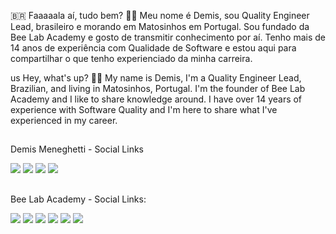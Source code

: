 <!---
demismeneghetti/demismeneghetti is a ✨ special ✨ repository because its `README.md` (this file) appears on your GitHub profile.
You can click the Preview link to take a look at your changes.
--->

🇧🇷
Faaaaala aí, tudo bem? 👊🏻
Meu nome é Demis, sou Quality Engineer Lead, brasileiro e morando em Matosinhos em Portugal.
Sou fundado da Bee Lab Academy e gosto de transmitir conhecimento por aí. Tenho mais de 14 anos de experiência com Qualidade de Software e estou aqui para compartilhar o que tenho experienciado da minha carreira.

us
Hey, what's up? 👊🏻
My name is Demis, I'm a Quality Engineer Lead, Brazilian, and living in Matosinhos, Portugal.
I'm the founder of Bee Lab Academy and I like to share knowledge around. I have over 14 years of experience with Software Quality and I'm here to share what I've experienced in my career.

##

Demis Meneghetti - Social Links
<div> 
  <a href="https://www.youtube.com/demismeneghetti?sub_confirmation=1" target="_blank"><img src="https://img.shields.io/badge/YouTube-FF0000?style=for-the-badge&logo=youtube&logoColor=white" target="_blank"></a>
  <a href="https://instagram.com/demismeneghetti" target="_blank"><img src="https://img.shields.io/badge/-Instagram-%23E4405F?style=for-the-badge&logo=instagram&logoColor=white" target="_blank"></a>
  <a href="https://www.linkedin.com/in/demismeneghetti" target="_blank"><img src="https://img.shields.io/badge/-LinkedIn-%230077B5?style=for-the-badge&logo=linkedin&logoColor=white" target="_blank"></a> 
  <a href = "mailto:demis@beelab.com.br"><img src="https://img.shields.io/badge/-Gmail-%23333?style=for-the-badge&logo=gmail&logoColor=white" target="_blank"></a>
</div>

##

Bee Lab Academy - Social Links:
<div> 
  <a href="https://www.youtube.com/c/beelabacademy?sub_confirmation=1" target="_blank"><img src="https://img.shields.io/badge/YouTube-FF0000?style=for-the-badge&logo=youtube&logoColor=white" target="_blank"></a>
  <a href="https://instagram.com/beelabacademy" target="_blank"><img src="https://img.shields.io/badge/-Instagram-%23E4405F?style=for-the-badge&logo=instagram&logoColor=white" target="_blank"></a>
 	<a href="https://www.twitch.tv/beelabacademy" target="_blank"><img src="https://img.shields.io/badge/Twitch-9146FF?style=for-the-badge&logo=twitch&logoColor=white" target="_blank"></a>
  <a href="https://beelab.com.br/discord" target="_blank"><img src="https://img.shields.io/badge/Discord-7289DA?style=for-the-badge&logo=discord&logoColor=white" target="_blank"></a> 
  <a href="https://www.linkedin.com/company/beelabacademy" target="_blank"><img src="https://img.shields.io/badge/-LinkedIn-%230077B5?style=for-the-badge&logo=linkedin&logoColor=white" target="_blank"></a> 
  <a href = "mailto:contato@beelab.com.br"><img src="https://img.shields.io/badge/-Gmail-%23333?style=for-the-badge&logo=gmail&logoColor=white" target="_blank"></a>
</div>
